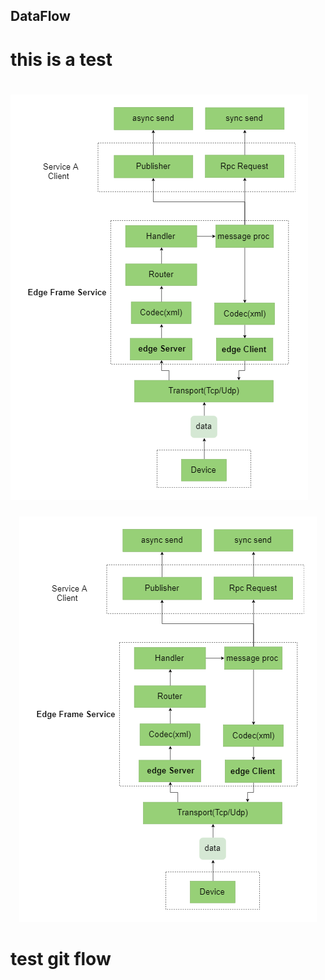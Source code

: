 ## DataFlow

# this is a test 

# ![Image](https://github.com/danny-gao/Learn-GitHub/blob/master/data%20flow.png)

<div align="center">
    <img src="https://github.com/danny-gao/Learn-GitHub/blob/master/data%20flow.png">
</div>

# test git flow
